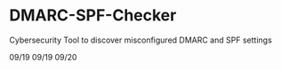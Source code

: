 # DMARC-SPF-Checker
Cybersecurity Tool to discover misconfigured DMARC and SPF settings


09/19
09/19
09/20